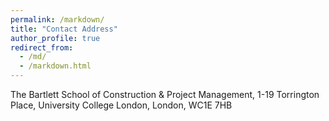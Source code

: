 ```yaml
---
permalink: /markdown/
title: "Contact Address"
author_profile: true
redirect_from: 
  - /md/
  - /markdown.html
---
```


The Bartlett School of Construction & Project Management, 1-19 Torrington Place, University College London, London, WC1E 7HB


